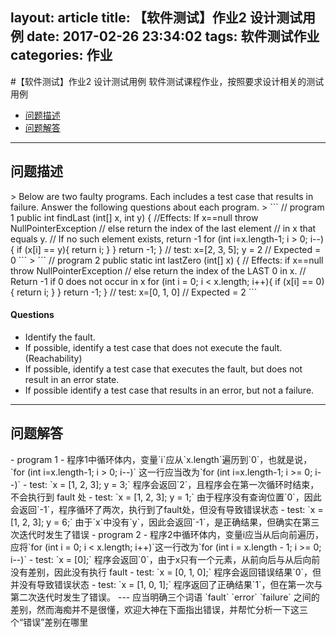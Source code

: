 layout: article
title: 【软件测试】作业2 设计测试用例
date: 2017-02-26 23:34:02
tags: 软件测试作业
categories: 作业
---
#【软件测试】作业2 设计测试用例
软件测试课程作业，按照要求设计相关的测试用例
- [问题描述](#problem)
- [问题解答](#answer)
---
<h2 id='problem'>问题描述</h2>
> Below are two faulty programs. Each includes a test case that results in failure. Answer the following questions about each program.
> ```
// program 1
public int findLast (int[] x, int y) {
//Effects: If x==null throw NullPointerException
// else return the index of the last element
// in x that equals y.
// If no such element exists, return -1
  for (int i=x.length-1; i > 0; i--){
    if (x[i] == y){
      return i;
    }
  }
  return -1;
}
// test: x=[2, 3, 5]; y = 2
// Expected = 0
```
> ```
// program 2
public static int lastZero (int[] x) {
// Effects: if x==null throw NullPointerException
// else return the index of the LAST 0 in x.
// Return -1 if 0 does not occur in x
  for (int i = 0; i < x.length; i++){
    if (x[i] == 0){
      return i;
    }
  }
  return -1;
}
// test: x=[0, 1, 0]
// Expected = 2
```

#### Questions
- Identify the fault.
- If possible, identify a test case that does not execute the fault. (Reachability)
- If possible, identify a test case that executes the fault, but does not result in an error state.
- If possible identify a test case that results in an error, but
not a failure.
---
<h2 id='answer'>问题解答</h2>
- program 1
  - 程序1中循环体内，变量`i`应从`x.length`遍历到`0`，也就是说，`for (int i=x.length-1; i > 0; i--)` 这一行应当改为`for (int i=x.length-1; i >= 0; i--)`
  - test: `x = [1, 2, 3]; y = 3;` 程序会返回`2`，且程序会在第一次循环时结束，不会执行到 fault 处
  - test: `x = [1, 2, 3]; y = 1;` 由于程序没有查询位置`0`，因此会返回`-1`，程序循环了两次，执行到了fault处，但没有导致错误状态
  - test: `x = [1, 2, 3]; y = 6;` 由于`x`中没有`y`，因此会返回`-1`，是正确结果，但确实在第三次迭代时发生了错误
- program 2
  - 程序2中循环体内，变量i应当从后向前遍历，应将`for (int i = 0; i < x.length; i++)`这一行改为`for (int i = x.length - 1; i >= 0; i--)`
  - test: `x = [0];` 程序会返回`0`，由于x只有一个元素，从前向后与从后向前没有差别，因此没有执行 fault
  - test: `x = [0, 1, 0];` 程序会返回错误结果`0`，但并没有导致错误状态
  - test: `x = [1, 0, 1];` 程序返回了正确结果`1`，但在第一次与第二次迭代时发生了错误。
  ---
  应当明确三个词语 `fault` `error` `failure` 之间的差别，然而海痴并不是很懂，欢迎大神在下面指出错误，并帮忙分析一下这三个“错误”差别在哪里
